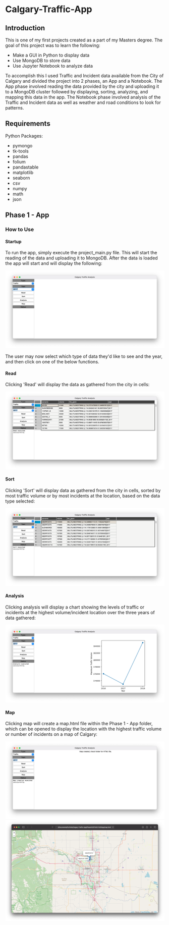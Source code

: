 # Calgary-Traffic-App

## Introduction

This is one of my first projects created as a part of my Masters degree. The goal of this project was to learn the following:
- Make a GUI in Python to display data
- Use MongoDB to store data
- Use Jupyter Notebook to analyze data

To accomplish this I used Traffic and Incident data available from the City of Calgary and divided the project into 2 phases, an App and a Notebook. The App phase involved reading the data provided by the city and uploading it to a MongoDB cluster followed by displaying, sorting, analyzing, and mapping this data in the app. The Notebook phase involved analysis of the Traffic and Incident data as well as weather and road conditions to look for patterns.

## Requirements
Python Packages:
- pymongo
- tk-tools
- pandas
- folium
- pandastable
- matplotlib
- seaborn
- csv
- numpy
- math
- json

## Phase 1 - App

### How to Use

#### Startup

To run the app, simply execute the project_main.py file. This will start the reading of the data and uploading it to MongoDB. After the data is loaded the app will start and will display the following:

![Startup](screenshots/P1-1.png)

The user may now select which type of data they'd like to see and the year, and then click on one of the below functions.

#### Read

Clicking 'Read' will display the data as gathered from the city in cells:

![Read](screenshots/P1-2.png)

#### Sort

Clicking 'Sort' will display data as gathered from the city in cells, sorted by most traffic volume or by most incidents at the location, based on the data type selected:

![Sort](screenshots/P1-3.png)

#### Analysis

Clicking analysis will display a chart showing the levels of traffic or incidents at the highest volume/incident location over the three years of data gathered:

![Analysis](screenshots/P1-4.png)

#### Map

Clicking map will create a map.html file within the Phase 1 - App folder, which can be opened to display the location with the highest traffic volume or number of  incidents on a map of Calgary:

![Map1](screenshots/P1-5.png)
![Map2](screenshots/P1-6.png)


